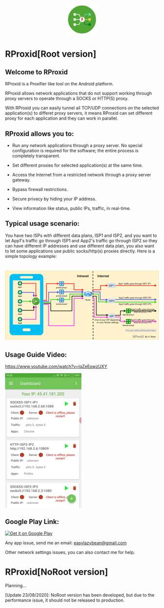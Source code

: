 <h1 align="center">
    <a href="https://github.com/EasyLazyBean/RProxid">
        <img alt="Logo" src="https://github.com/EasyLazyBean/RProxid/blob/master/round_logo_icon.png" width="100">
    </a>
    <br>
</h1>

# RProxid[Root version]
## Welcome to RProxid
RProxid is a Proxifier like tool on the Android platform.

RProxid allows network applications that do not support working through proxy servers to operate through a SOCKS or HTTP(S) proxy.

With RProxid you can easily tunnel all TCP/UDP connections on the selected application(s) to differet proxy servers, it means RProxid can set different proxy for each application and they can work in parallel.

## RProxid allows you to:

* Run any network applications through a proxy server. No special configuration is required for the software; the entire process is completely transparent.

* Set different proxies for selected application(s) at the same time.

* Access the Internet from a restricted network through a proxy server gateway.

* Bypass firewall restrictions.

* Secure privacy by hiding your IP address.

* View information like status, public IPs, traffic, in real-time.
## Typical usage scenario:

You have two ISPs with different data plans, ISP1 and ISP2, and you want to let App1's traffic go through ISP1 and App2's traffic go through ISP2 so they can have different IP addresses and use different data plan, you also want to let some applications use public socks/http(s) proxies directly. Here is a simple topology example: 
<h1 align="center">
    <a href="https://github.com/EasyLazyBean/RProxid/blob/master/topology.png">
        <img alt="Logo" src="https://github.com/EasyLazyBean/RProxid/blob/master/topology.png" width="700">
    </a>
</h1>

## Usage Guide Video:

https://www.youtube.com/watch?v=lqZeEowzUXY


<a>
        <img alt="Logo" src="https://github.com/EasyLazyBean/RProxid/blob/master/demo.gif" width="250">
    </a>

## Google Play Link:

<a href="https://play.google.com/store/apps/details?id=com.lazybean.socksperapp"><img alt="Get it on Google Play" src="https://play.google.com/intl/en_us/badges/images/generic/en-play-badge.png" height=60px /></a>

Any app issue, send me an email: easylazybean@gmail.com

Other network settings issues, you can also contact me for help.

# RProxid[NoRoot version]

Planning...

[Update 23/08/2020]: NoRoot version has been developed, but due to the performance issue, it should not be released to production.
